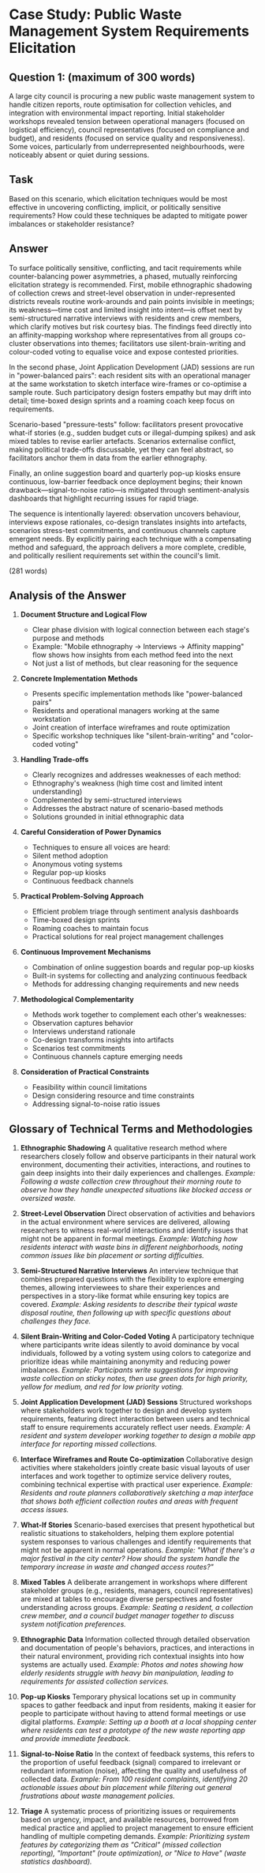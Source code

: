 # Case Study: Public Waste Management System Requirements Elicitation

## Question 1: (maximum of 300 words)

A large city council is procuring a new public waste management system to handle citizen reports, route optimisation for collection vehicles, and integration with environmental impact reporting. Initial stakeholder workshops revealed tension between operational managers (focused on logistical efficiency), council representatives (focused on compliance and budget), and residents (focused on service quality and responsiveness). Some voices, particularly from underrepresented neighbourhoods, were noticeably absent or quiet during sessions.

## Task

Based on this scenario, which elicitation techniques would be most effective in uncovering conflicting, implicit, or politically sensitive requirements? How could these techniques be adapted to mitigate power imbalances or stakeholder resistance?

## Answer

To surface politically sensitive, conflicting, and tacit requirements while counter-balancing power asymmetries, a phased, mutually reinforcing elicitation strategy is recommended. First, mobile ethnographic shadowing of collection crews and street-level observation in under-represented districts reveals routine work-arounds and pain points invisible in meetings; its weakness—time cost and limited insight into intent—is offset next by semi-structured narrative interviews with residents and crew members, which clarify motives but risk courtesy bias. The findings feed directly into an affinity-mapping workshop where representatives from all groups co-cluster observations into themes; facilitators use silent-brain-writing and colour-coded voting to equalise voice and expose contested priorities.

In the second phase, Joint Application Development (JAD) sessions are run in "power-balanced pairs": each resident sits with an operational manager at the same workstation to sketch interface wire-frames or co-optimise a sample route. Such participatory design fosters empathy but may drift into detail; time-boxed design sprints and a roaming coach keep focus on requirements.

Scenario-based "pressure-tests" follow: facilitators present provocative what-if stories (e.g., sudden budget cuts or illegal-dumping spikes) and ask mixed tables to revise earlier artefacts. Scenarios externalise conflict, making political trade-offs discussable, yet they can feel abstract, so facilitators anchor them in data from the earlier ethnography.

Finally, an online suggestion board and quarterly pop-up kiosks ensure continuous, low-barrier feedback once deployment begins; their known drawback—signal-to-noise ratio—is mitigated through sentiment-analysis dashboards that highlight recurring issues for rapid triage.

The sequence is intentionally layered: observation uncovers behaviour, interviews expose rationales, co-design translates insights into artefacts, scenarios stress-test commitments, and continuous channels capture emergent needs. By explicitly pairing each technique with a compensating method and safeguard, the approach delivers a more complete, credible, and politically resilient requirements set within the council's limit.

(281 words)

## Analysis of the Answer

1. **Document Structure and Logical Flow**

   - Clear phase division with logical connection between each stage's purpose and methods
   - Example: "Mobile ethnography → Interviews → Affinity mapping" flow shows how insights from each method feed into the next
   - Not just a list of methods, but clear reasoning for the sequence

2. **Concrete Implementation Methods**

   - Presents specific implementation methods like "power-balanced pairs"
   - Residents and operational managers working at the same workstation
   - Joint creation of interface wireframes and route optimization
   - Specific workshop techniques like "silent-brain-writing" and "color-coded voting"

3. **Handling Trade-offs**

   - Clearly recognizes and addresses weaknesses of each method:
   - Ethnography's weakness (high time cost and limited intent understanding)
   - Complemented by semi-structured interviews
   - Addresses the abstract nature of scenario-based methods
   - Solutions grounded in initial ethnographic data

4. **Careful Consideration of Power Dynamics**

   - Techniques to ensure all voices are heard:
   - Silent method adoption
   - Anonymous voting systems
   - Regular pop-up kiosks
   - Continuous feedback channels

5. **Practical Problem-Solving Approach**

   - Efficient problem triage through sentiment analysis dashboards
   - Time-boxed design sprints
   - Roaming coaches to maintain focus
   - Practical solutions for real project management challenges

6. **Continuous Improvement Mechanisms**

   - Combination of online suggestion boards and regular pop-up kiosks
   - Built-in systems for collecting and analyzing continuous feedback
   - Methods for addressing changing requirements and new needs

7. **Methodological Complementarity**

   - Methods work together to complement each other's weaknesses:
   - Observation captures behavior
   - Interviews understand rationale
   - Co-design transforms insights into artifacts
   - Scenarios test commitments
   - Continuous channels capture emerging needs

8. **Consideration of Practical Constraints**
   - Feasibility within council limitations
   - Design considering resource and time constraints
   - Addressing signal-to-noise ratio issues

## Glossary of Technical Terms and Methodologies

1. **Ethnographic Shadowing**
   A qualitative research method where researchers closely follow and observe participants in their natural work environment, documenting their activities, interactions, and routines to gain deep insights into their daily experiences and challenges.
   _Example: Following a waste collection crew throughout their morning route to observe how they handle unexpected situations like blocked access or oversized waste._

2. **Street-Level Observation**
   Direct observation of activities and behaviors in the actual environment where services are delivered, allowing researchers to witness real-world interactions and identify issues that might not be apparent in formal meetings.
   _Example: Watching how residents interact with waste bins in different neighborhoods, noting common issues like bin placement or sorting difficulties._

3. **Semi-Structured Narrative Interviews**
   An interview technique that combines prepared questions with the flexibility to explore emerging themes, allowing interviewees to share their experiences and perspectives in a story-like format while ensuring key topics are covered.
   _Example: Asking residents to describe their typical waste disposal routine, then following up with specific questions about challenges they face._

4. **Silent Brain-Writing and Color-Coded Voting**
   A participatory technique where participants write ideas silently to avoid dominance by vocal individuals, followed by a voting system using colors to categorize and prioritize ideas while maintaining anonymity and reducing power imbalances.
   _Example: Participants write suggestions for improving waste collection on sticky notes, then use green dots for high priority, yellow for medium, and red for low priority voting._

5. **Joint Application Development (JAD) Sessions**
   Structured workshops where stakeholders work together to design and develop system requirements, featuring direct interaction between users and technical staff to ensure requirements accurately reflect user needs.
   _Example: A resident and system developer working together to design a mobile app interface for reporting missed collections._

6. **Interface Wireframes and Route Co-optimization**
   Collaborative design activities where stakeholders jointly create basic visual layouts of user interfaces and work together to optimize service delivery routes, combining technical expertise with practical user experience.
   _Example: Residents and route planners collaboratively sketching a map interface that shows both efficient collection routes and areas with frequent access issues._

7. **What-If Stories**
   Scenario-based exercises that present hypothetical but realistic situations to stakeholders, helping them explore potential system responses to various challenges and identify requirements that might not be apparent in normal operations.
   _Example: "What if there's a major festival in the city center? How should the system handle the temporary increase in waste and changed access routes?"_

8. **Mixed Tables**
   A deliberate arrangement in workshops where different stakeholder groups (e.g., residents, managers, council representatives) are mixed at tables to encourage diverse perspectives and foster understanding across groups.
   _Example: Seating a resident, a collection crew member, and a council budget manager together to discuss system notification preferences._

9. **Ethnographic Data**
   Information collected through detailed observation and documentation of people's behaviors, practices, and interactions in their natural environment, providing rich contextual insights into how systems are actually used.
   _Example: Photos and notes showing how elderly residents struggle with heavy bin manipulation, leading to requirements for assisted collection services._

10. **Pop-up Kiosks**
    Temporary physical locations set up in community spaces to gather feedback and input from residents, making it easier for people to participate without having to attend formal meetings or use digital platforms.
    _Example: Setting up a booth at a local shopping center where residents can test a prototype of the new waste reporting app and provide immediate feedback._

11. **Signal-to-Noise Ratio**
    In the context of feedback systems, this refers to the proportion of useful feedback (signal) compared to irrelevant or redundant information (noise), affecting the quality and usefulness of collected data.
    _Example: From 100 resident complaints, identifying 20 actionable issues about bin placement while filtering out general frustrations about waste management policies._

12. **Triage**
    A systematic process of prioritizing issues or requirements based on urgency, impact, and available resources, borrowed from medical practice and applied to project management to ensure efficient handling of multiple competing demands.
    _Example: Prioritizing system features by categorizing them as "Critical" (missed collection reporting), "Important" (route optimization), or "Nice to Have" (waste statistics dashboard)._
